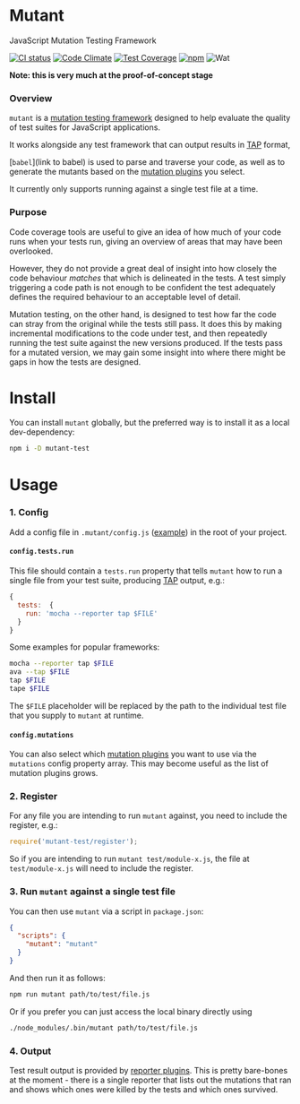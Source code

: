 # Mutant
JavaScript Mutation Testing Framework

[![CI status](https://travis-ci.org/benhartley/mutant.svg?branch=master)](https://travis-ci.org/benhartley/mutant)
[![Code Climate](https://codeclimate.com/github/benhartley/mutant/badges/gpa.svg)](https://codeclimate.com/github/benhartley/mutant)
[![Test Coverage](https://codeclimate.com/github/benhartley/mutant/badges/coverage.svg)](https://codeclimate.com/github/benhartley/mutant/coverage)
[![npm](https://img.shields.io/npm/v/mutant-test.svg?maxAge=2000)](https://www.npmjs.com/package/mutant-test)
![Wat](https://img.shields.io/badge/badges-5-blue.svg)

**Note: this is very much at the proof-of-concept stage**

### Overview

`mutant` is a [mutation testing framework](https://en.wikipedia.org/wiki/Mutation_testing) designed to help evaluate the quality of test suites for JavaScript applications.

It works alongside any test framework that can output results in [TAP](https://testanything.org/) format, 

[`babel`](link to babel) is used to parse and traverse your code, as well as to generate the mutants based on the [mutation plugins](src/plugins/mutations) you select.

It currently only supports running against a single test file at a time. 

### Purpose

Code coverage tools are useful to give an idea of how much of your code runs when your tests run, giving an overview of areas that may have been overlooked.

However, they do not provide a great deal of insight into how closely the code behaviour _matches_ that which is delineated in the tests. A test simply triggering a code path is not enough to be confident the test adequately defines the required behaviour to an acceptable level of detail.

Mutation testing, on the other hand, is designed to test how far the code can stray from the original while the tests still pass. It does this by making incremental modifications to the code under test, and then repeatedly running the test suite against the new versions produced. If the tests pass for a mutated version, we may gain some insight into where there might be gaps in how the tests are designed.

# Install

You can install `mutant` globally, but the preferred way is to install it as a local dev-dependency:

``` sh
npm i -D mutant-test
```

# Usage

### 1. Config
Add a config file in `.mutant/config.js` ([example](.mutant/config.js)) in the root of your project.

#### `config.tests.run`
This file should contain a `tests.run` property that tells `mutant` how to run a single file from your test suite, producing [TAP](https://testanything.org/) output, e.g.:

``` javascript
{
  tests:  {
    run: 'mocha --reporter tap $FILE'
  }
}
```

Some examples for popular frameworks:

``` sh
mocha --reporter tap $FILE
ava --tap $FILE
tap $FILE
tape $FILE
```

The `$FILE` placeholder will be replaced by the path to the individual test file that you supply to `mutant` at runtime.

#### `config.mutations`
You can also select which [mutation plugins](src/plugins/mutations) you want to use via the `mutations` config property array. This may become useful as the list of mutation plugins grows.


### 2. Register
For any file you are intending to run `mutant` against, you need to include the register, e.g.:

``` javascript
require('mutant-test/register');
```

So if you are intending to run `mutant test/module-x.js`, the file at `test/module-x.js` will need to include the register.

### 3. Run `mutant` against a single test file
You can then use `mutant` via a script in `package.json`:

``` json
{
  "scripts": {
    "mutant": "mutant"
  }
}
```

And then run it as follows:

``` sh
npm run mutant path/to/test/file.js
```

Or if you prefer you can just access the local binary directly using

``` sh
./node_modules/.bin/mutant path/to/test/file.js
```

### 4. Output
Test result output is provided by [reporter plugins](src/plugins/reporters). This is pretty bare-bones at the moment - there is a single reporter that lists out the mutations that ran and shows which ones were killed by the tests and which ones survived.

